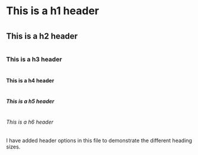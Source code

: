 # <h1> This is a h1 header
# <h2> This is a h2 header
# <h3> This is a h3 header
# <h4> This is a h4 header
# <h5> This is a h5 header
# <h6> This is a h6 header


I have added header options in this file to demonstrate the different heading sizes.
